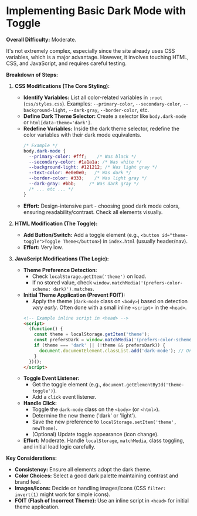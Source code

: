 # Implementing Basic Dark Mode with Toggle

**Overall Difficulty:** Moderate.

It's not extremely complex, especially since the site already uses CSS variables, which is a major advantage. However, it involves touching HTML, CSS, and JavaScript, and requires careful testing.

**Breakdown of Steps:**

1.  **CSS Modifications (The Core Styling):**
    *   **Identify Variables:** List all color-related variables in `:root` (`css/styles.css`). Examples: `--primary-color`, `--secondary-color`, `--background-light`, `--dark-gray`, `--border-color`, etc.
    *   **Define Dark Theme Selector:** Create a selector like `body.dark-mode` or `html[data-theme='dark']`.
    *   **Redefine Variables:** Inside the dark theme selector, redefine the color variables with their dark mode equivalents.
        ```css
        /* Example */
        body.dark-mode {
          --primary-color: #fff;    /* Was black */
          --secondary-color: #1a1a1a; /* Was white */
          --background-light: #121212; /* Was light gray */
          --text-color: #e0e0e0;   /* Was dark */
          --border-color: #333;    /* Was light gray */
          --dark-gray: #bbb;     /* Was dark gray */
          /* ... etc ... */
        }
        ```
    *   **Effort:** Design-intensive part - choosing good dark mode colors, ensuring readability/contrast. Check all elements visually.

2.  **HTML Modification (The Toggle):**
    *   **Add Button/Switch:** Add a toggle element (e.g., `<button id="theme-toggle">Toggle Theme</button>`) in `index.html` (usually header/nav).
    *   **Effort:** Very low.

3.  **JavaScript Modifications (The Logic):**
    *   **Theme Preference Detection:**
        *   Check `localStorage.getItem('theme')` on load.
        *   If no stored value, check `window.matchMedia('(prefers-color-scheme: dark)').matches`.
    *   **Initial Theme Application (Prevent FOIT):**
        *   Apply the theme (`dark-mode` class on `<body>`) based on detection *very early*. Often done with a small inline `<script>` in the `<head>`.
        ```html
        <!-- Example inline script in <head> -->
        <script>
          (function() {
            const theme = localStorage.getItem('theme');
            const prefersDark = window.matchMedia('(prefers-color-scheme: dark)').matches;
            if (theme === 'dark' || (!theme && prefersDark)) {
              document.documentElement.classList.add('dark-mode'); // Or body, depending on selector
            }
          })();
        </script>
        ```
    *   **Toggle Event Listener:**
        *   Get the toggle element (e.g., `document.getElementById('theme-toggle')`).
        *   Add a `click` event listener.
    *   **Handle Click:**
        *   Toggle the `dark-mode` class on the `<body>` (or `<html>`).
        *   Determine the new theme ('dark' or 'light').
        *   Save the new preference to `localStorage.setItem('theme', newTheme)`.
        *   (Optional) Update toggle appearance (icon change).
    *   **Effort:** Moderate. Handle `localStorage`, `matchMedia`, class toggling, and initial load logic carefully.

**Key Considerations:**

*   **Consistency:** Ensure all elements adopt the dark theme.
*   **Color Choices:** Select a good dark palette maintaining contrast and brand feel.
*   **Images/Icons:** Decide on handling images/icons (CSS `filter: invert(1)` might work for simple icons).
*   **FOIT (Flash of Incorrect Theme):** Use an inline script in `<head>` for initial theme application. 